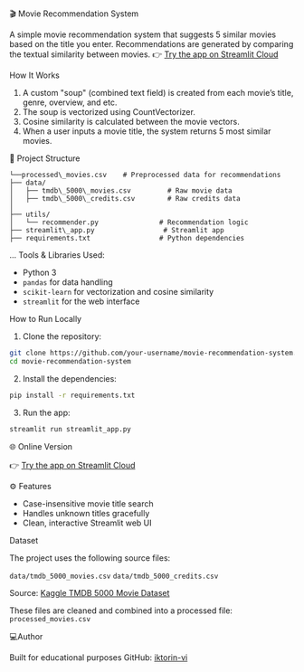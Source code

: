 🎬 Movie Recommendation System

A simple movie recommendation system that suggests 5 similar movies based on the title you enter. Recommendations are generated by comparing the textual similarity between movies.
👉 [Try the app on Streamlit Cloud](https://movie-recommendation-system-yvuckoy4ffq2azfurczyuc.streamlit.app/)


How It Works

1. A custom "soup" (combined text field) is created from each movie’s title, genre, overview, and etc.
2. The soup is vectorized using CountVectorizer.
3. Cosine similarity is calculated between the movie vectors.
4. When a user inputs a movie title, the system returns 5 most similar movies.
   

📁 Project Structure

```
└──processed\_movies.csv    # Preprocessed data for recommendations
├── data/
│   ├── tmdb\_5000\_movies.csv         # Raw movie data
│   ├── tmdb\_5000\_credits.csv        # Raw credits data
│        
├── utils/
│   └── recommender.py               # Recommendation logic
├── streamlit\_app.py                 # Streamlit app
├── requirements.txt                 # Python dependencies
```

...
Tools & Libraries Used:

- Python 3
- `pandas` for data handling
- `scikit-learn` for vectorization and cosine similarity
- `streamlit` for the web interface


How to Run Locally

1. Clone the repository:
```bash
git clone https://github.com/your-username/movie-recommendation-system.git
cd movie-recommendation-system
````

2. Install the dependencies:

```bash
pip install -r requirements.txt
```

3. Run the app:

```bash
streamlit run streamlit_app.py
```


🌐 Online Version

👉 [Try the app on Streamlit Cloud](https://movie-recommendation-system-yvuckoy4ffq2azfurczyuc.streamlit.app/)


⚙️ Features

* Case-insensitive movie title search
* Handles unknown titles gracefully
* Clean, interactive Streamlit web UI


Dataset

The project uses the following source files:

 `data/tmdb_5000_movies.csv`
 `data/tmdb_5000_credits.csv`

Source: [Kaggle TMDB 5000 Movie Dataset](https://www.kaggle.com/datasets/tmdb/tmdb-movie-metadata)

These files are cleaned and combined into a processed file: `processed_movies.csv`


💻Author

Built for educational purposes
GitHub: [iktorin-vi](https://github.com/iktorin-vi)
